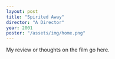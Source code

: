```yaml
---
layout: post
title: "Spirited Away"
director: "A Director"
year: 2001
poster: "/assets/img/home.png"
---
```


My review or thoughts on the film go here.
